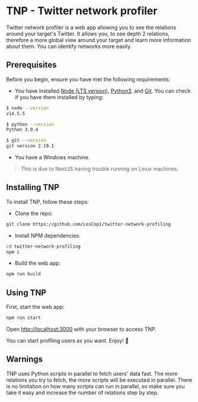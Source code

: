 # TNP - Twitter network profiler
Twitter network profiler is a web app allowing you to see the relations around your target's Twitter. 
It allows you, to see depth 2 relations, therefore a more global view around your target and learn more information about them. 
You can identify networks more easily.


## Prerequisites
Before you begin, ensure you have met the following requirements:
- You have installed [Node (LTS version)]("https://nodejs.org/en/"), [Python3]("https://www.python.org/downloads/"), and [Git]("https://git-scm.com/downloads"). You can check if you have them installed by typing:
```bash
$ node --version
v14.5.5

$ python --version
Python 3.9.4

$ git --version
git version 2.19.1
```
- You have a Windows machine.
> This is due to NextJS having trouble running on Linux machines.
## Installing TNP
To install TNP, follow these steps:
- Clone the repo:
```bash
git clone https://github.com/LesCop1/twitter-network-profiling
```
- Install NPM dependencies:
```bash
cd twitter-network-profiling
npm i
```

- Build the web app:
```bash
npm run build
```

## Using TNP
First, start the web app:
```bash
npm run start
```
Open [http://localhost:3000](http://localhost:3000) with your browser to access TNP.

You can start profiling users as you want. Enjoy! 🥳

## Warnings
TNP uses Python scripts in parallel to fetch users' data fast.
The more relations you try to fetch, the more scripts will be executed in parallel. 
There is no limitation on how many scripts can run in parallel, so make sure you take it easy and increase the number of relations step by step.

